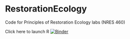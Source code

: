 # RestorationEcology
Code for Principles of Restoration Ecology labs (NRES 460)

Click here to launch R 
[![Binder](http://mybinder.org/badge_logo.svg)](http://mybinder.org/v2/gh/bobshriver/RestorationEcology/main?urlpath=rstudio)

